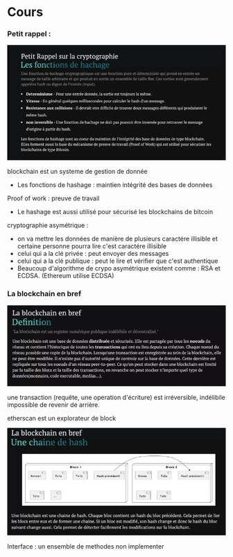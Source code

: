 # Cours

### Petit rappel :

![Alt text](image.png)

blockchain est un systeme de gestion de donnée
- Les fonctions de hashage : maintien intégrité des bases de données

Proof of work : preuve de travail
- Le hashage est aussi utilisé pour sécurisé les blockchains de bitcoin


cryptographie asymétrique :
- on va mettre les données de manière de plusieurs caractére illisible et certaine personne pourra lire c'est caractére illisible
- celui qui a la clé privée : peut envoyer des messages
- celui qui a la clé publique : peut le lire et vérifier que c'est authentique
- Beaucoup d'algorithme de crypo asymétrique existent comme : RSA et ECDSA. (Ethereum utilise ECDSA)


### La blockchain en bref
![Alt text](image-1.png)

une transaction (requête, une operation d'écriture) est irréversible, indélibile impossible de revenir de arrière.


etherscan est un explorateur de block

![Alt text](image-2.png)














Interface : un ensemble de methodes non implementer